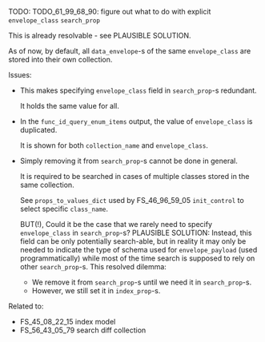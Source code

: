 
TODO: TODO_61_99_68_90: figure out what to do with explicit `envelope_class` `search_prop`

This is already resolvable - see PLAUSIBLE SOLUTION.

As of now, by default, all `data_envelope`-s of the same `envelope_class` are stored into their own collection.

Issues:

*   This makes specifying `envelope_class` field in `search_prop`-s redundant.

    It holds the same value for all.

*   In the `func_id_query_enum_items` output, the value of `envelope_class` is duplicated.

    It is shown for both `collection_name` and `envelope_class`.

*   Simply removing it from `search_prop`-s cannot be done in general.

    It is required to be searched in cases of multiple classes stored in the same collection.

    See `props_to_values_dict` used by FS_46_96_59_05 `init_control` to select specific `class_name`.

    BUT(!), Could it be the case that we rarely need to specify `envelope_class` in `search_prop`-s?
    PLAUSIBLE SOLUTION:
    Instead, this field can be only potentially search-able, but in reality it may only be needed to
    indicate the type of schema used for `envelope_payload` (used programmatically) while
    most of the time search is supposed to rely on other `search_prop`-s.
    This resolved dilemma:
    *   We remove it from `search_prop`-s until we need it in `search_prop`-s.
    *   However, we still set it in `index_prop`-s.

Related to:
*   FS_45_08_22_15 index model
*   FS_56_43_05_79 search diff collection
